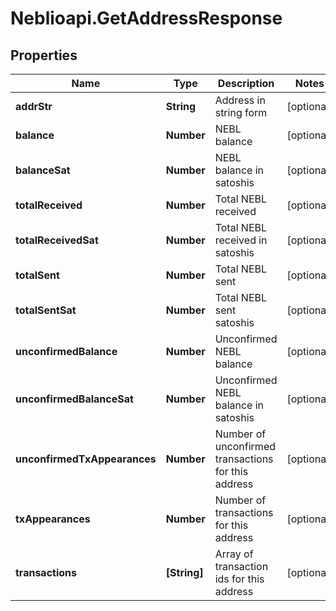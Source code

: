 # Neblioapi.GetAddressResponse

## Properties
Name | Type | Description | Notes
------------ | ------------- | ------------- | -------------
**addrStr** | **String** | Address in string form | [optional] 
**balance** | **Number** | NEBL balance | [optional] 
**balanceSat** | **Number** | NEBL balance in satoshis | [optional] 
**totalReceived** | **Number** | Total NEBL received | [optional] 
**totalReceivedSat** | **Number** | Total NEBL received in satoshis | [optional] 
**totalSent** | **Number** | Total NEBL sent | [optional] 
**totalSentSat** | **Number** | Total NEBL sent satoshis | [optional] 
**unconfirmedBalance** | **Number** | Unconfirmed NEBL balance | [optional] 
**unconfirmedBalanceSat** | **Number** | Unconfirmed NEBL balance in satoshis | [optional] 
**unconfirmedTxAppearances** | **Number** | Number of unconfirmed transactions for this address | [optional] 
**txAppearances** | **Number** | Number of transactions for this address | [optional] 
**transactions** | **[String]** | Array of transaction ids for this address | [optional] 



